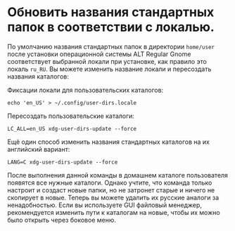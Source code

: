 # Обновить названия стандартных папок в соответствии с локалью.

По умолчанию названия стандартных папок в директории `home/user` после установки операционной системы ALT Regular Gnome соответствует выбранной локали при установке, как правило это локаль `ru_RU`. Вы можете изменить название локали и пересоздать названия каталогов:

Фиксации локали для пользовательских каталогов:

```shell
echo 'en_US' > ~/.config/user-dirs.locale
```

Пересоздать пользовательские каталоги:

```shell
LC_ALL=en_US xdg-user-dirs-update --force
```

Ещё один способ изменить названия стандартных каталогов на их английский вариант:

```shell
LANG=C xdg-user-dirs-update --force
```

После выполнения данной команды в домашнем каталоге пользователя появятся все нужные каталоги.
Однако учтите, что команда только настроит и создаст новые папки, но не затронет старые и ничего не скопирует в новые.
Теперь вы можете удалить их русские аналоги за ненадобностью.
Если вы используете GUI файловый менеджер, рекомендуется изменить пути к каталогам на новые, чтобы их можно было открыть через боковое меню.
